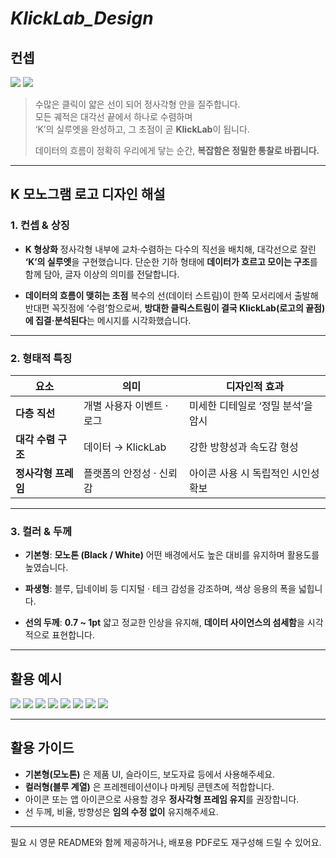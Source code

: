 # *KlickLab\_Design*

## 컨셉

![](https://velog.velcdn.com/images/qnfrma1997/post/a9acf74d-b196-420c-a0d5-541652a53ffb/image.jpg)
![](https://velog.velcdn.com/images/qnfrma1997/post/409d6245-2438-45ba-a6db-6eb1c3f2d75a/image.jpg)

> 수많은 클릭이 얇은 선이 되어 정사각형 안을 질주합니다.<br/>
> 모든 궤적은 대각선 끝에서 하나로 수렴하며<br/>
> ‘K’의 실루엣을 완성하고, 그 초점이 곧 **KlickLab**이 됩니다.
>
> 데이터의 흐름이 정확히 우리에게 닿는 순간,
> **복잡함은 정밀한 통찰로 바뀝니다.**

---

## K 모노그램 로고 디자인 해설

### 1. **컨셉 & 상징**

* **K 형상화**
  정사각형 내부에 교차·수렴하는 다수의 직선을 배치해, 대각선으로 잘린 **‘K’의 실루엣**을 구현했습니다.
  단순한 기하 형태에 **데이터가 흐르고 모이는 구조**를 함께 담아, 글자 이상의 의미를 전달합니다.

* **데이터의 흐름이 맺히는 초점**
  복수의 선(데이터 스트림)이 한쪽 모서리에서 출발해 반대편 꼭짓점에 ‘수렴’함으로써,
  **방대한 클릭스트림이 결국 KlickLab(로고의 끝점)에 집결·분석된다**는 메시지를 시각화했습니다.

---

### 2. **형태적 특징**

| 요소           | 의미              | 디자인적 효과              |
| ------------ | --------------- | -------------------- |
| **다층 직선**    | 개별 사용자 이벤트 · 로그 | 미세한 디테일로 ‘정밀 분석’을 암시 |
| **대각 수렴 구조** | 데이터 → KlickLab  | 강한 방향성과 속도감 형성       |
| **정사각형 프레임** | 플랫폼의 안정성 · 신뢰감  | 아이콘 사용 시 독립적인 시인성 확보 |

---

### 3. **컬러 & 두께**

* **기본형**: **모노톤 (Black / White)**
  어떤 배경에서도 높은 대비를 유지하며 활용도를 높였습니다.

* **파생형**: 블루, 딥네이비 등
  디지털 · 테크 감성을 강조하며, 색상 응용의 폭을 넓힙니다.

* **선의 두께**: **0.7 \~ 1pt**
  얇고 정교한 인상을 유지해, **데이터 사이언스의 섬세함**을 시각적으로 표현합니다.

---

## 활용 예시

![](https://velog.velcdn.com/images/qnfrma1997/post/a9c8b590-501a-4ea3-9308-92e41063fe5b/image.jpg)
![](https://velog.velcdn.com/images/qnfrma1997/post/5993ab1d-ea66-4c75-b5d6-9ea1062edd1b/image.jpg)
![](https://velog.velcdn.com/images/qnfrma1997/post/f9319d77-14dd-48ca-8652-f14e7cbab3eb/image.jpg)
![](https://velog.velcdn.com/images/qnfrma1997/post/c9495555-41cd-49f7-b3e4-483a407008a3/image.jpg)
![](https://velog.velcdn.com/images/qnfrma1997/post/16e11905-a175-4863-bba6-95a03d77fba8/image.jpg)
![](https://velog.velcdn.com/images/qnfrma1997/post/922bb4d7-51eb-4ad3-9ad1-d8e5d1615c52/image.jpg)
![](https://velog.velcdn.com/images/qnfrma1997/post/9034c367-3f1a-4543-816c-8c781c849dcf/image.jpg)
![](https://velog.velcdn.com/images/qnfrma1997/post/47821d19-099f-4cc6-870d-932e23f1a512/image.jpg)


---

## 활용 가이드

* **기본형(모노톤)** 은 제품 UI, 슬라이드, 보도자료 등에서 사용해주세요.
* **컬러형(블루 계열)** 은 프레젠테이션이나 마케팅 콘텐츠에 적합합니다.
* 아이콘 또는 앱 아이콘으로 사용할 경우 **정사각형 프레임 유지**를 권장합니다.
* 선 두께, 비율, 방향성은 **임의 수정 없이** 유지해주세요.

---

필요 시 영문 README와 함께 제공하거나, 배포용 PDF로도 재구성해 드릴 수 있어요.
